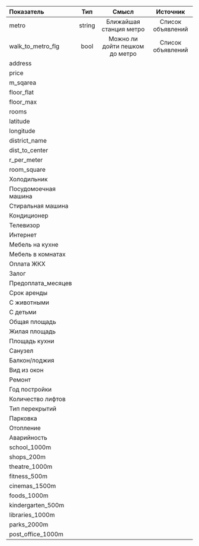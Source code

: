 Показатель | Тип | Смысл | Источник
|:-|:-:|:-:|:-:|
metro | string | Ближайшая станция метро | Список объявлений
walk_to_metro_flg | bool | Можно ли дойти пешком до метро | Список объявлений
address | | |
price | | |
m_sqarea | | |
floor_flat | | |
floor_max | | |
rooms | | |
latitude | | |
longitude | | |
district_name | | |
dist_to_center | | |
r_per_meter | | |
room_square | | |
Холодильник | | |
Посудомоечная машина | | |
Стиральная машина | | |
Кондиционер | | |
Телевизор | | |
Интернет | | |
Мебель на кухне | | |
Мебель в комнатах | | |
Оплата ЖКХ | | |
Залог | | |
Предоплата_месяцев | | |
Срок аренды | | |
С животными | | |
С детьми | | |
Общая площадь | | |
Жилая площадь | | |
Площадь кухни | | |
Санузел | | |
Балкон/лоджия | | |
Вид из окон | | |
Ремонт | | |
Год постройки | | |
Количество лифтов | | |
Тип перекрытий | | |
Парковка | | |
Отопление | | |
Аварийность | | |
school_1000m | | |
shops_200m | | |
theatre_1000m | | |
fitness_500m | | |
cinemas_1500m | | |
foods_1000m | | |
kindergarten_500m | | |
libraries_1000m | | |
parks_2000m | | |
post_office_1000m | | |
